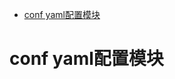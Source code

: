 

<!-- toc -->

- [conf yaml配置模块](#conf-yaml%E9%85%8D%E7%BD%AE%E6%A8%A1%E5%9D%97)

<!-- tocstop -->

# conf yaml配置模块
